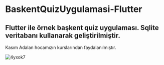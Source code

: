 # BaskentQuizUygulamasi-Flutter
 
Flutter ile örnek başkent quiz uygulaması.
Sqlite veritabanı kullanarak geliştirilmiştir.
---
Kasım Adalan hocamızın kurslarından faydalanılmıştır.

![4yxok7](https://user-images.githubusercontent.com/43907952/108644880-df5f3180-74c1-11eb-9f91-0ba0562c9a2b.gif)

